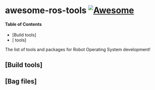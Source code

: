 # awesome-ros-tools [![Awesome](https://cdn.rawgit.com/sindresorhus/awesome/d7305f38d29fed78fa85652e3a63e154dd8e8829/media/badge.svg)](https://github.com/sindresorhus/awesome)

#### Table of Contents
* [Build tools]
* [  tools]

The list of tools and packages for Robot Operating System development!

## [Build tools]

## [Bag files]

